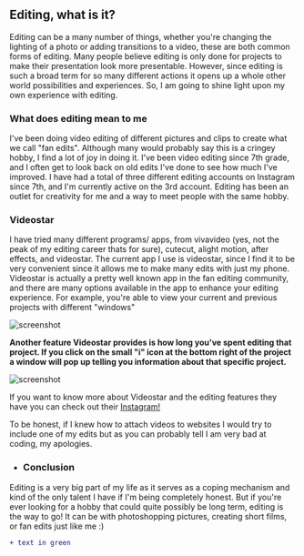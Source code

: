 ## Editing, what is it?

Editing can be a many number of things, whether you're changing the lighting of a photo or adding transitions to a video, these are both common forms of editing. Many people believe editing is only done for projects to make their presentation look more presentable. However, since editing is such a broad term for so many different actions it opens up a whole other world possibilities and experiences. So, I am going to shine light upon my own experience with editing.

### What does editing mean to me

I've been doing video editing of different pictures and clips to create what we call "fan edits". Although many would probably say this is a cringey hobby, I find a lot of joy in doing it. I've been video editing since 7th grade, and I often get to look back on old edits I've done to see how much I've improved. I have had a total of three different editing accounts on Instagram since 7th, and I'm currently active on the 3rd account. Editing has been an outlet for creativity for me and a way to meet people with the same hobby. 

### Videostar

I have tried many different programs/ apps, from vivavideo (yes, not the peak of my editing career thats for sure), cutecut, alight motion, after effects, and videostar. The current app I use is videostar, since I find it to be very convenient since it allows me to make many edits with just my phone. Videostar is actually a pretty well known app in the fan editing community, and there are many options available in the app to enhance your editing experience. For example, you're able to view your current and previous projects with different "windows"

![screenshot](https://dohack.info/wp-content/uploads/2018/12/48-saved-a-project_result-300x533.jpg "Videostar homepage/ porject viewer")

**Another feature Videostar provides is how long you've spent editing that project. If you click on the small "i" icon at the bottom right of the project a window will pop up telling you information about that specific project.**

![screenshot](https://pm1.narvii.com/7447/e874b9fedec25778e797579e61759efdb3f2da42r1-750-1334v2_00.jpg "Project time and other info")

If you want to know more about Videostar and the editing features they have you can check out their [Instagram!](https://www.instagram.com/videostarapp/?hl=en)

To be honest, if I knew how to attach videos to websites I would try to include one of my edits but as you can probably tell I am very bad at coding, my apologies.

+ ### Conclusion
Editing is a very big part of my life as it serves as a coping mechanism and kind of the only talent I have if I'm being completely honest. But if you're ever looking for a hobby that could quite possibly be long term, editing is the way to go! It can be with photoshopping pictures, creating short films, or fan edits just like me :)

``` diff 
+ text in green
